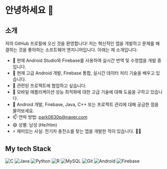 

  <h1>안녕하세요 👋</h1>

  <div class="section">
    <h2>소개</h2>
    <p>저의 GitHub 프로필에 오신 것을 환영합니다! 저는 혁신적인 앱을 개발하고 문제를 해결하는 것을 좋아하는 소프트웨어 엔지니어입니다. 아래는 제 소개입니다:</p>
    <ul>
      <li>🔭 현재 Android Studio와 Firebase를 사용하여 실시간 번역 및 수정앱을 개발 중입니다.</li>
      <li>🌱 현재 고급 Android 개발, Firebase 통합, 실시간 데이터 처리 기술을 배우고 있습니다.</li>
      <li>👯 관련된 프로젝트에 협업하고 싶습니다.</li>
      <li>🤔 모바일 애플리케이션 성능 최적화에 대한 고급 기술에 대해 도움을 구하고 있습니다.</li>
      <li>💬 Android 개발, Firebase, Java, C++ 또는 프로젝트 관리에 대해 궁금한 점을 물어보세요.</li>
      <li class="contact-info">📫 연락 방법: <a href="mailto:park0630p@naver.com">park0630p@naver.com</a></li>
      <li>😄 성별: 남성 (He/Him)</li>
      <li>⚡ 재미있는 사실: 전기차 충전소를 찾는 앱을 개발한 적이 있습니다. 🚗🔌</li>
    </ul>
  </div>


<h2> My tech Stack </h2>

![C](https://img.shields.io/badge/-C-00599C?style=for-the-badge&logo=c&logoColor=ffffff)
![Java](https://img.shields.io/badge/-Java-007396?style=for-the-badge&logo=java&logoColor=ffffff)
![Python](https://img.shields.io/badge/-Python-3776AB?style=for-the-badge&logo=python&logoColor=ffffff)
![R](https://img.shields.io/badge/-R-276DC3?style=for-the-badge&logo=r&logoColor=ffffff)
![MySQL](https://img.shields.io/badge/-MySQL-4479A1?style=for-the-badge&logo=mysql&logoColor=ffffff)
![Git](https://img.shields.io/badge/-Git-F05032?style=for-the-badge&logo=git&logoColor=ffffff)
![Android](https://img.shields.io/badge/-Android-3DDC84?style=for-the-badge&logo=android&logoColor=ffffff)
![Firebase](https://img.shields.io/badge/-Firebase-FFCA28?style=for-the-badge&logo=firebase&logoColor=ffffff)
